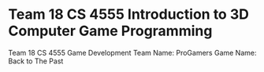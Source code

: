 # Team 18 CS 4555 Introduction to 3D Computer Game Programming
Team 18 CS 4555 Game Development
Team Name: ProGamers
Game Name: Back to The Past
